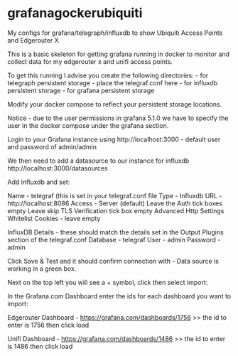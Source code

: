 # grafanagockerubiquiti
My configs for grafana/telegraph/influxdb to show Ubiquiti Access Points and Edgerouter X

This is a basic skeleton for getting grafana running in docker to monitor and collect data for my edgerouter x and unifi access points.

To get this running I advise you create the following directories:
<configdir> - for telegraph persistent storage - place the telegraf.conf here
<influxdata> - for influxdb persistent storage
<grafanadata> - for grafana persistent storage
  
Modify your docker compose to reflect your persistent storage locations.

Notice - due to the user permissions in grafana 5.1.0 we have to specify the user in the docker compose under the grafana section.


Login to your Grafana instance using http://localhost:3000 - default user and password of admin/admin

We then need to add a datasource to our instance for influxdb http://localhost:3000/datasources

Add influxdb and set:

Name - telegraf (this is set in your telegraf.conf file
Type - Influxdb
URL  - http://localhost:8086
Access - Server (default)
Leave the Auth tick boxes empty
Leave skip TLS Verification tick box empty
Advanced Http Settings
Whitelist Cookies - leave empty

InfluxDB Details - these should match the details set in the Output Plugins section of the telegraf.conf
Database - telegraf
User     - admin
Password - admin

Click Save & Test and it should confirm connection with - Data source is working in a green box.

Next on the top left you will see a + symbol, click then select import:

In the Grafana.com Dashboard enter the ids for each dashboard you want to import:

Edgerouter Dashboard - https://grafana.com/dashboards/1756 >> the id to enter is 1756 then click load

Unifi Dashboard      - https://grafana.com/dashboards/1486 >> the id to enter is 1486 then click load

#
